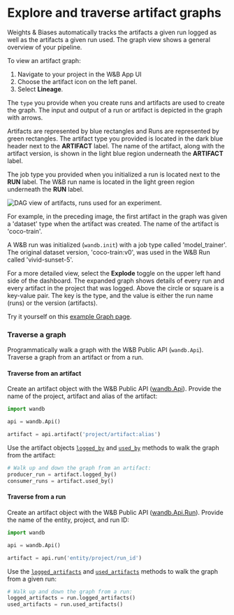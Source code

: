 # Explore and traverse artifact graphs

Weights & Biases automatically tracks the artifacts a given run logged as well as the artifacts a given run used. The graph view shows a general overview of your pipeline. 

To view an artifact graph:

1. Navigate to your project in the W&B App UI
2. Choose the artifact icon on the left panel.
3. Select **Lineage**.

The `type` you provide when you create runs and artifacts are used to create the graph. The input and output of a run or artifact is depicted in the graph with arrows.

Artifacts are represented by blue rectangles and Runs are represented by green rectangles. The artifact type you provided is located in the dark blue header next to the **ARTIFACT** label. The name of the artifact, along with the artifact version, is shown in the light blue region underneath the **ARTIFACT** label.

The job type you provided when you initialized a run is located next to the **RUN** label. The W&B run name is located in the light green region underneath the **RUN** label.

![DAG view of artifacts, runs used for an experiment.](<@site/static/images/artifacts/dag_view_of_artifacts.png>)

For example, in the preceding image, the first artifact in the graph was given a 'dataset' type when the artifact was created. The name of the artifact is 'coco-train'.

A W&B run was initialized (`wandb.init`) with a job type called 'model\_trainer'. The original dataset version, 'coco-train:v0', was used in the W&B Run called 'vivid-sunset-5'.

For a more detailed view, select the **Explode** toggle on the upper left hand side of the dashboard. The expanded graph shows details of every run and every artifact in the project that was logged. Above the circle or square is a key-value pair. The key is the type, and the value is either the run name (runs) or the version (artifacts).

Try it yourself on this [example Graph page](https://wandb.ai/shawn/detectron2-11/artifacts/dataset/furniture-small-val/v0/lineage).

### Traverse a graph

Programmatically walk a graph with the W&B Public API (`wandb.Api`). Traverse a graph from an artifact or from a run.

#### Traverse from an artifact

Create an artifact object with the W&B Public API ([wandb.Api](https://docs.wandb.ai/ref/python/public-api/api)). Provide the name of the project, artifact and alias of the artifact:

```python
import wandb

api = wandb.Api()

artifact = api.artifact('project/artifact:alias')
```

Use the artifact objects [`logged_by`](https://docs.wandb.ai/ref/python/public-api/artifact#logged\_by) and [`used_by`](https://docs.wandb.ai/ref/python/public-api/artifact#used\_by) methods to walk the graph from the artifact:

```python
# Walk up and down the graph from an artifact:
producer_run = artifact.logged_by()
consumer_runs = artifact.used_by()
```

#### Traverse from a run

Create an artifact object with the W&B Public API ([wandb.Api.Run](https://docs.wandb.ai/ref/python/public-api/run)). Provide the name of the entity, project, and run ID:

```python
import wandb

api = wandb.Api()

artifact = api.run('entity/project/run_id')
```

Use the [`logged_artifacts`](https://docs.wandb.ai/ref/python/public-api/run#logged\_artifacts) and [`used_artifacts`](https://docs.wandb.ai/ref/python/public-api/run#used\_artifacts) methods to walk the graph from a given run:

```python
# Walk up and down the graph from a run:
logged_artifacts = run.logged_artifacts()
used_artifacts = run.used_artifacts()
```
